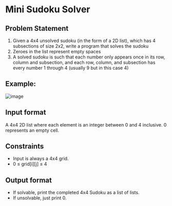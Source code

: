 # Mini Sudoku Solver
## Problem Statement
1. Given a 4x4 unsolved sudoku (in the form of a 2D list), which has 4 subsections of size 2x2, write a program that solves the sudoku 
2. Zeroes in the list represent empty spaces
3. A solved sudoku is such that each number only appears once in its row, column and subsection, and each row, column, and subsection has every number 1 through 4 (usually 9 but in this case 4)

## Example:

![image](https://s3.amazonaws.com/hr-assets/0/1753813858-06bd5f0f16-Screenshot2025-07-29235916.png)

## Input format
A 4x4 2D list where each element is an integer between 0 and 4 inclusive. 0 represents an empty cell.

## Constraints
- Input is always a 4x4 grid.
- 0 ≤ grid[i][j] ≤ 4

## Output format
- If solvable, print the completed 4x4 Sudoku as a list of lists.
- If unsolvable, just print 0.